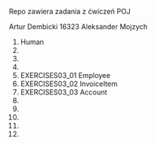Repo zawiera zadania z ćwiczeń POJ

Artur Dembicki 16323
Aleksander Mojzych

1. Human
2.
3.
4.
5. EXERCISES03_01 Employee
6. EXERCISES03_02 InvoiceItem
7. EXERCISES03_03 Account
8.
9.
10.
11.
12.

